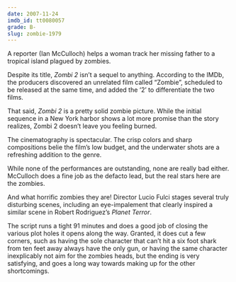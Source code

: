 ```yaml
---
date: 2007-11-24
imdb_id: tt0080057
grade: B-
slug: zombie-1979
---
```


A reporter (Ian McCulloch) helps a woman track her missing father to a tropical island plagued by zombies.

Despite its title, _Zombi 2_ isn’t a sequel to anything. According to the IMDb, the producers discovered an unrelated film called “Zombie”, scheduled to be released at the same time, and added the ‘2’ to differentiate the two films.

That said, _Zombi 2_ is a pretty solid zombie picture. While the initial sequence in a New York harbor shows a lot more promise than the story realizes, Zombi 2 doesn’t leave you feeling burned.

The cinematography is spectacular. The crisp colors and sharp compositions belie the film’s low budget, and the underwater shots are a refreshing addition to the genre.

While none of the performances are outstanding, none are really bad either. McCulloch does a fine job as the defacto lead, but the real stars here are the zombies.

And what horrific zombies they are! Director Lucio Fulci stages several truly disturbing scenes, including an eye-impalement that clearly inspired a similar scene in Robert Rodriguez’s <span data-imdb-id="tt1077258">_Planet Terror_</span>.

The script runs a tight 91 minutes and does a good job of closing the various plot holes it opens along the way. Granted, it does cut a few corners, such as having the sole character that can’t hit a six foot shark from ten feet away always have the only gun, or having the same character inexplicably not aim for the zombies heads, but the ending is very satisfying, and goes a long way towards making up for the other shortcomings.
